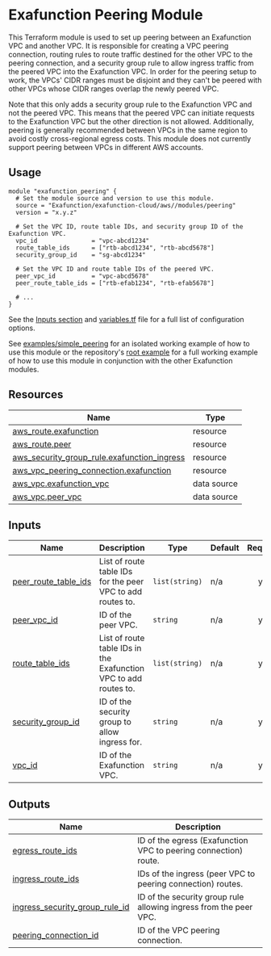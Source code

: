 # Exafunction Peering Module
This Terraform module is used to set up peering between an Exafunction VPC and another VPC. It is responsible for creating a VPC peering connection, routing rules to route traffic destined for the other VPC to the peering connection, and a security group rule to allow ingress traffic from the peered VPC into the Exafunction VPC. In order for the peering setup to work, the VPCs' CIDR ranges must be disjoint and they can't be peered with other VPCs whose CIDR ranges overlap the newly peered VPC.

Note that this only adds a security group rule to the Exafunction VPC and not the peered VPC. This means that the peered VPC can initiate requests to the Exafunction VPC but the other direction is not allowed. Additionally, peering is generally recommended between VPCs in the same region to avoid costly cross-regional egress costs. This module does not currently support peering between VPCs in different AWS accounts.

## Usage
```hcl
module "exafunction_peering" {
  # Set the module source and version to use this module.
  source = "Exafunction/exafunction-cloud/aws//modules/peering"
  version = "x.y.z"

  # Set the VPC ID, route table IDs, and security group ID of the Exafunction VPC.
  vpc_id               = "vpc-abcd1234"
  route_table_ids      = ["rtb-abcd1234", "rtb-abcd5678"]
  security_group_id    = "sg-abcd1234"

  # Set the VPC ID and route table IDs of the peered VPC.
  peer_vpc_id          = "vpc-abcd5678"
  peer_route_table_ids = ["rtb-efab1234", "rtb-efab5678"]

  # ...
}
```
See the [Inputs section](#inputs) and [variables.tf](https://github.com/Exafunction/terraform-aws-exafunction-cloud/tree/main/modules/peering/variables.tf) file for a full list of configuration options.

See [examples/simple_peering](https://github.com/Exafunction/terraform-aws-exafunction-cloud/tree/main/modules/peering/examples/simple_peering) for an isolated working example of how to use this module or the repository's [root example](https://github.com/Exafunction/terraform-aws-exafunction-cloud) for a full working example of how to use this module in conjunction with the other Exafunction modules.

<!-- BEGIN_TF_DOCS -->
## Resources

| Name | Type |
|------|------|
| [aws_route.exafunction](https://registry.terraform.io/providers/hashicorp/aws/latest/docs/resources/route) | resource |
| [aws_route.peer](https://registry.terraform.io/providers/hashicorp/aws/latest/docs/resources/route) | resource |
| [aws_security_group_rule.exafunction_ingress](https://registry.terraform.io/providers/hashicorp/aws/latest/docs/resources/security_group_rule) | resource |
| [aws_vpc_peering_connection.exafunction](https://registry.terraform.io/providers/hashicorp/aws/latest/docs/resources/vpc_peering_connection) | resource |
| [aws_vpc.exafunction_vpc](https://registry.terraform.io/providers/hashicorp/aws/latest/docs/data-sources/vpc) | data source |
| [aws_vpc.peer_vpc](https://registry.terraform.io/providers/hashicorp/aws/latest/docs/data-sources/vpc) | data source |

## Inputs

| Name | Description | Type | Default | Required |
|------|-------------|------|---------|:--------:|
| <a name="input_peer_route_table_ids"></a> [peer\_route\_table\_ids](#input\_peer\_route\_table\_ids) | List of route table IDs for the peer VPC to add routes to. | `list(string)` | n/a | yes |
| <a name="input_peer_vpc_id"></a> [peer\_vpc\_id](#input\_peer\_vpc\_id) | ID of the peer VPC. | `string` | n/a | yes |
| <a name="input_route_table_ids"></a> [route\_table\_ids](#input\_route\_table\_ids) | List of route table IDs in the Exafunction VPC to add routes to. | `list(string)` | n/a | yes |
| <a name="input_security_group_id"></a> [security\_group\_id](#input\_security\_group\_id) | ID of the security group to allow ingress for. | `string` | n/a | yes |
| <a name="input_vpc_id"></a> [vpc\_id](#input\_vpc\_id) | ID of the Exafunction VPC. | `string` | n/a | yes |

## Outputs

| Name | Description |
|------|-------------|
| <a name="output_egress_route_ids"></a> [egress\_route\_ids](#output\_egress\_route\_ids) | ID of the egress (Exafunction VPC to peering connection) route. |
| <a name="output_ingress_route_ids"></a> [ingress\_route\_ids](#output\_ingress\_route\_ids) | IDs of the ingress (peer VPC to peering connection) routes. |
| <a name="output_ingress_security_group_rule_id"></a> [ingress\_security\_group\_rule\_id](#output\_ingress\_security\_group\_rule\_id) | ID of the security group rule allowing ingress from the peer VPC. |
| <a name="output_peering_connection_id"></a> [peering\_connection\_id](#output\_peering\_connection\_id) | ID of the VPC peering connection. |
<!-- END_TF_DOCS -->
